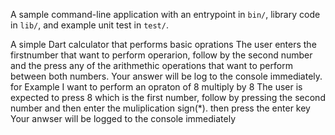 A sample command-line application with an entrypoint in `bin/`, library code
in `lib/`, and example unit test in `test/`.

A simple Dart calculator that performs basic oprations
The user enters the firstnumber that want to perform operarion, follow by the second number and the press any of the arithmethic operations that want to perform between both numbers. Your answer will be log to the console immediately.
for Example I want to perform an opraton of 8 multiply by 8
The user is expected to press 8 which is the first number, follow by pressing the second number and then enter the muliplication sign(*). then press the enter key
Your anwser will be logged to the console immediately
